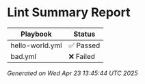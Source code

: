 # Lint Summary Report

| Playbook | Status |
|----------|--------|
| hello-world.yml | ✅ Passed |
| bad.yml | ❌ Failed |

_Generated on Wed Apr 23 13:45:44 UTC 2025_
